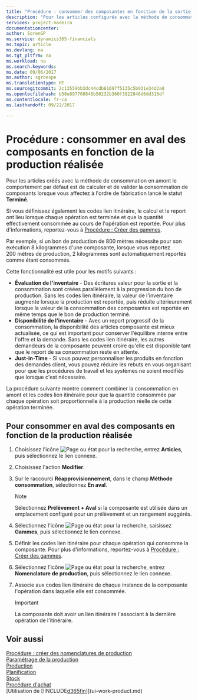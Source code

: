 ```yaml
---
title: "Procédure : consommer des composantes en fonction de la sortie réalisée | Microsoft Docs"
description: "Pour les articles configurés avec la méthode de consommation en amont, le comportement par défaut est de calculer et de reporter la consommation de composantes lorsque vous affectez au bon de production libéré l'état **Terminé**. Pour plus d'informations, voir Méthode consommation."
services: project-madeira
documentationcenter: 
author: SorenGP
ms.service: dynamics365-financials
ms.topic: article
ms.devlang: na
ms.tgt_pltfrm: na
ms.workload: na
ms.search.keywords: 
ms.date: 09/06/2017
ms.author: sgroespe
ms.translationtype: HT
ms.sourcegitcommit: 2c13559bb3dc44cdb61697f5135c5b931e34d2a8
ms.openlocfilehash: b58e897768848b50232b360f3822846d6dd316df
ms.contentlocale: fr-ca
ms.lasthandoff: 09/22/2017

---
```

# <a name="how-to-flush-components-according-to-operation-output"></a>Procédure : consommer en aval des composants en fonction de la production réalisée
Pour les articles créés avec la méthode de consommation en amont le comportement par défaut est de calculer et de valider la consommation de composants lorsque vous affectez à l'ordre de fabrication lancé le statut **Terminé**.  

Si vous définissez également les codes lien itinéraire, le calcul et le report ont lieu lorsque chaque opération est terminée et que la quantité effectivement consommée au cours de l'opération est reportée. Pour plus d'informations, reportez\-vous à [Procédure : Créer des gammes](production-how-to-create-routings.md).  

Par exemple, si un bon de production de 800 mètres nécessite pour son exécution 8 kilogrammes d'une composante, lorsque vous reportez 200 mètres de production, 2 kilogrammes sont automatiquement reportés comme étant consommés.  

Cette fonctionnalité est utile pour les motifs suivants :  

-   **Évaluation de l'inventaire** - Des écritures valeur pour la sortie et la consommation sont créées parallèlement à la progression du bon de production. Sans les codes lien itinéraire, la valeur de l'inventaire augmente lorsque la production est reportée, puis réduite ultérieurement lorsque la valeur de la consommation des composantes est reportée en même temps que le bon de production terminé.  
-   **Disponibilité de l'inventaire** - Avec un report progressif de la consommation, la disponibilité des articles composante est mieux actualisée, ce qui est important pour conserver l'équilibre interne entre l'offre et la demande. Sans les codes lien itinéraire, les autres demandeurs de la composante peuvent croire qu'elle est disponible tant que le report de sa consommation reste en attente.  
-   **Just-in-Time** - Si vous pouvez personnaliser les produits en fonction des demandes client, vous pouvez réduire les rebuts en vous organisant pour que les procédures de travail et les systèmes ne soient modifiés que lorsque c'est nécessaire.  

La procédure suivante montre comment combiner la consommation en amont et les codes lien itinéraire pour que la quantité consommée par chaque opération soit proportionnelle à la production réelle de cette opération terminée.  

## <a name="to-flush-components-according-to-operation-output"></a>Pour consommer en aval des composants en fonction de la production réalisée  
1.  Choisissez l'icône ![Page ou état pour la recherche](media/ui-search/search_small.png "icône Page ou état pour la recherche"), entrez **Articles**, puis sélectionnez le lien connexe.  
2.  Choisissez l'action **Modifier**.  
3.  Sur le raccourci **Réapprovisionnement**, dans le champ **Méthode consommation**, sélectionnez **En aval**.  

    > [!NOTE]  
    >  Sélectionnez **Prélèvement + Aval** si la composante est utilisée dans un emplacement configuré pour un prélèvement et un rangement suggérés.  

4.  Sélectionnez l'icône ![Page ou état pour la recherche](media/ui-search/search_small.png "Page ou état pour la recherche"), saisissez **Gammes**, puis sélectionnez le lien connexe.  
5.  Définir les codes lien itinéraire pour chaque opération qui consomme la composante. Pour plus d'informations, reportez\-vous à [Procédure : Créer des gammes](production-how-to-create-routings.md).  
6.  Sélectionnez l'icône ![Page ou état pour la recherche](media/ui-search/search_small.png "Page ou état pour la recherche"), entrez **Nomenclature de production**, puis sélectionnez le lien connexe.  
7.  Associe aux codes lien itinéraire de chaque instance de la composante l'opération dans laquelle elle est consommée.

    > [!IMPORTANT]  
    >  La composante doit avoir un lien itinéraire l'associant à la dernière opération de l'itinéraire.  

## <a name="see-also"></a>Voir aussi  
[Procédure : créer des nomenclatures de production](production-how-to-create-production-boms.md)  
[Paramétrage de la production](production-configure-production-processes.md)  
[Production](production-manage-manufacturing.md)    
[Planification](production-planning.md)   
[Stock](inventory-manage-inventory.md)  
[Procédure d'achat](purchasing-manage-purchasing.md)  
[Utilisation de [!INCLUDE[d365fin](includes/d365fin_md.md)]](ui-work-product.md)


